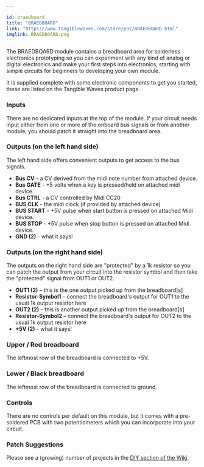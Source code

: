 ```yaml
---

id: braedboard
title: "BRAEDBOARD"
link: "https://www.tangiblewaves.com/store/p92/BRAEDBOARD.html"
imglink: BRAEDBOARD.png
---
```





The BRAEDBOARD module contains a breadboard area for solderless electronics prototyping so you can experiment with any kind of analog or digital electronics and make your first steps into electronics, starting with simple circuits for beginners to developing your own module.

It is supplied complete with some electronic components to get you started, these are listed on the Tangible Waves product page.



### Inputs

There are no dedicated inputs at the top of the module. If your circuit needs input either from one or more of the onboard bus signals or from another module, you should patch it straight into the breadboard area.

### Outputs (on the left hand side)

The left hand side offers convenient outputs to get access to the bus signals.

*   **Bus CV** - a CV derived from the midi note number from attached device.
*   **Bus GATE** - +5 volts when a key is pressed/held on attached midi device.
*   **Bus CTRL** - a CV controlled by Midi CC20
*   **BUS CLK** - the midi clock (if provided by attached device)
*   **BUS START** - +5V pulse when start button is pressed on attached Midi device.
*   **BUS STOP** - +5V pulse when stop button is pressed on attached Midi device.
*   **GND (2)** - what it says!

### Outputs (on the right hand side)

The outputs on the right hand side are "protected" by a 1k resistor so you can patch the output from your circuit into the resistor symbol and then take the "protected" signal from OUT1 or OUT2.

*   **OUT1 (2)** – this is the one output picked up from the breadboard\[s\]
*   **Resistor-Symbol1** – connect the breadboard's output for OUT1 to the usual 1k output resistor here
*   **OUT2 (2)** – this is another output picked up from the breadboard\[s\]
*   **Resistor-Symbol2** – connect the breadboard's output for OUT2 to the usual 1k output resistor here
*   **+5V (2)** - what it says!

### Upper / Red breadboard

The leftmost row of the breadboard is connected to +5V.

### Lower / Black breadboard

The leftmost row of the breadboard is connected to ground.

### Controls

There are no controls per default on this module, but it comes with a pre-soldered PCB with two potentiometers which you can incorporate into your circuit.

### Patch Suggestions

Please see a (growing) number of projects in the [DIY section of the Wiki](https://wiki.aemodular.com/pmwiki.php/AeDiy/EasyProjectsForTheBRAEDBOARDModule).



